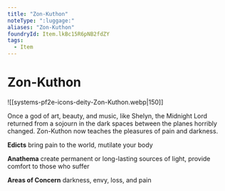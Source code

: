```yaml
---
title: "Zon-Kuthon"
noteType: ":luggage:"
aliases: "Zon-Kuthon"
foundryId: Item.lkBc15R6pNB2fdZY
tags:
  - Item
---
```


# Zon-Kuthon
![[systems-pf2e-icons-deity-Zon-Kuthon.webp|150]]

Once a god of art, beauty, and music, like Shelyn, the Midnight Lord returned from a sojourn in the dark spaces between the planes horribly changed. Zon-Kuthon now teaches the pleasures of pain and darkness.

**Edicts** bring pain to the world, mutilate your body

**Anathema** create permanent or long-lasting sources of light, provide comfort to those who suffer

**Areas of Concern** darkness, envy, loss, and pain
